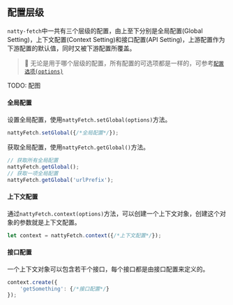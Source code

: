 ## 配置层级

`natty-fetch`中一共有三个层级的配置，由上至下分别是全局配置(Global Setting)，上下文配置(Context Setting)和接口配置(API Setting)，上游配置作为下游配置的默认值，同时又被下游配置所覆盖。

> 🍻 无论是用于哪个层级的配置，所有配置的可选项都是一样的，可参考[`配置选项(options)`](options.md)

TODO: 配图

#### 全局配置

设置全局配置，使用`nattyFetch.setGlobal(options)`方法。

```js
nattyFetch.setGlobal({/*全局配置*/});
```

获取全局配置，使用`nattyFetch.getGlobal()`方法。

```js
// 获取所有全局配置
nattyFetch.getGlobal();
// 获取一项全局配置
nattyFetch.getGlobal('urlPrefix');
```

#### 上下文配置

通过`nattyFetch.context(options)`方法，可以创建一个上下文对象，创建这个对象的参数就是上下文配置。

```js
let context = nattyFetch.context({/*上下文配置*/});
```

#### 接口配置

一个上下文对象可以包含若干个接口，每个接口都是由接口配置来定义的。

```js
context.create({
    'getSomething': {/*接口配置*/}
});
```
